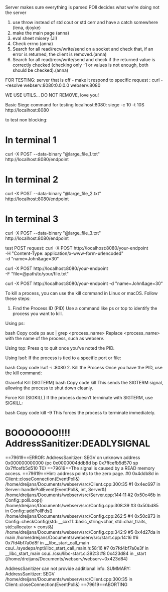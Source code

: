 Server makes sure everything is parsed
POll decides what we're doing not the server

1. use throw instead of std cout or std cerr and have a catch somewhere (lena, djoyke)
2. make the main page (anna)
3. eval sheet misery (JI)
4. Check errno (anna)
5. Search for all read/recv/write/send on a socket and check that, if an error is returned, the client is removed.(anna)
6. Search for all read/recv/write/send and check if the returned value is correctly checked (checking only -1 or values is not enough, both should be checked).(anna)


FOR TESTING:
server that is off - make it respond to specific request :
          curl --resolve webserv:8080:0.0.0.0 webserv:8080



WE USE UTILS... DO NOT REMOVE, love you!


Basic Siege command for testing localhost:8080:
siege -c 10 -t 10S http://localhost:8080

to test non blocking:
# In terminal 1
curl -X POST --data-binary "@large_file_1.txt" http://localhost:8080/endpoint
# In terminal 2
curl -X POST --data-binary "@large_file_2.txt" http://localhost:8080/endpoint
# In terminal 3
curl -X POST --data-binary "@large_file_3.txt" http://localhost:8080/endpoint


test POST request:
curl -X POST http://localhost:8080/your-endpoint \
     -H "Content-Type: application/x-www-form-urlencoded" \
     -d "name=John&age=30"

curl -X POST http://localhost:8080/your-endpoint \
     -F "file=@path/to/your/file.txt"

curl -X POST http://localhost:8080/your-endpoint -d "name=John&age=30"


To kill a process, you can use the kill command in Linux or macOS. Follow these steps:

1. Find the Process ID (PID)
Use a command like ps or top to identify the process you want to kill.

Using ps:

bash
Copy code
ps aux | grep <process_name>
Replace <process_name> with the name of the process, such as webserv.

Using top: Press q to quit once you've noted the PID.

Using lsof: If the process is tied to a specific port or file:

bash
Copy code
lsof -i :8080
2. Kill the Process
Once you have the PID, use the kill command:

Graceful Kill (SIGTERM)
bash
Copy code
kill <PID>
This sends the SIGTERM signal, allowing the process to shut down cleanly.

Force Kill (SIGKILL)
If the process doesn’t terminate with SIGTERM, use SIGKILL:

bash
Copy code
kill -9 <PID>
This forces the process to terminate immediately.



BOOOOOOO!!!!
AddressSanitizer:DEADLYSIGNAL
=================================================================
==79619==ERROR: AddressSanitizer: SEGV on unknown address 0x000000000000 (pc 0x0000004ddb8d bp 0x7ffcefb5d570 sp 0x7ffcefb5d510 T0)
==79619==The signal is caused by a READ memory access.
==79619==Hint: address points to the zero page.
    #0 0x4ddb8d in Client::closeConnection(EventPoll&) /home/dreijans/Documents/webserv/src/Client.cpp:300:35
    #1 0x4ec697 in Server::handlePollEvent(EventPoll&, int, Server&) /home/dreijans/Documents/webserv/src/Server.cpp:144:11
    #2 0x50c46b in Config::pollLoop() /home/dreijans/Documents/webserv/src/Config.cpp:308:39
    #3 0x50bd85 in Config::addPollFds() /home/dreijans/Documents/webserv/src/Config.cpp:262:5
    #4 0x50c873 in Config::checkConfig(std::__cxx11::basic_string<char, std::char_traits<char>, std::allocator<char> > const&) /home/dreijans/Documents/webserv/src/Config.cpp:342:9
    #5 0x4d27da in main /home/dreijans/Documents/webserv/src/start.cpp:14:16
    #6 0x7fd4bf7a0d8f in __libc_start_call_main csu/../sysdeps/nptl/libc_start_call_main.h:58:16
    #7 0x7fd4bf7a0e3f in __libc_start_main csu/../csu/libc-start.c:392:3
    #8 0x423d84 in _start (/home/dreijans/Documents/webserv/webserv+0x423d84)

AddressSanitizer can not provide additional info.
SUMMARY: AddressSanitizer: SEGV /home/dreijans/Documents/webserv/src/Client.cpp:300:35 in Client::closeConnection(EventPoll&)
==79619==ABORTING
